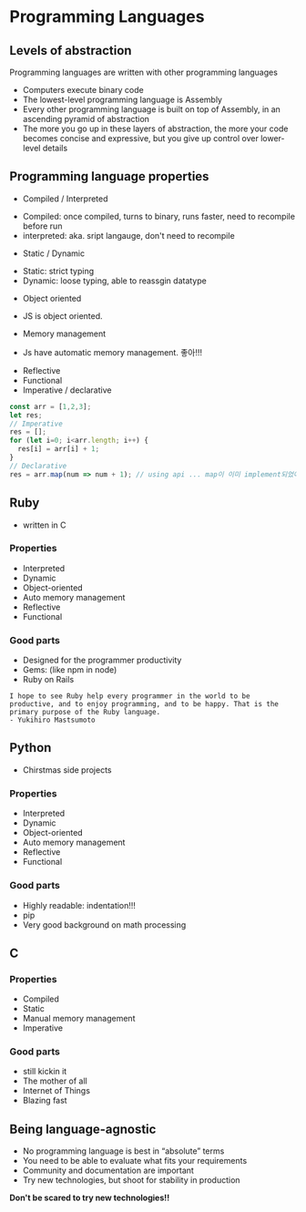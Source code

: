 # Programming Languages

## Levels of abstraction
Programming languages are written with other programming languages
* Computers execute binary code
* The lowest-level programming language is Assembly
* Every other programming language is built on top of Assembly, in an ascending pyramid of abstraction
* The more you go up in these layers of abstraction, the more your code becomes concise and expressive, but you give up control over lower-level details

## Programming language properties
* Compiled / Interpreted
- Compiled: once compiled, turns to binary, runs faster, need to recompile before run
- interpreted: aka. sript langauge, don't need to recompile
* Static / Dynamic
- Static: strict typing
- Dynamic: loose typing, able to reassgin datatype
* Object oriented
- JS is object oriented.
* Memory management
- Js have automatic memory management. 좋아!!!
* Reflective
* Functional
* Imperative / declarative
```javascript
const arr = [1,2,3];
let res;
// Imperative
res = [];
for (let i=0; i<arr.length; i++) {
  res[i] = arr[i] + 1;
}
// Declarative
res = arr.map(num => num + 1); // using api ... map이 이미 implement되었어야 한다는 단점이 있음.
```
## Ruby
- written in C
### Properties
- Interpreted
- Dynamic
- Object-oriented
- Auto memory management
- Reflective
- Functional
### Good parts
- Designed for the programmer productivity
- Gems: (like npm in node)
- Ruby on Rails
```
I hope to see Ruby help every programmer in the world to be productive, and to enjoy programming, and to be happy. That is the primary purpose of the Ruby language.
- Yukihiro Mastsumoto
```
## Python
- Chirstmas side projects
### Properties
- Interpreted
- Dynamic
- Object-oriented
- Auto memory management
- Reflective
- Functional
### Good parts
- Highly readable: indentation!!!
- pip
- Very good background on math processing
## C
### Properties
- Compiled
- Static
- Manual memory management
- Imperative
### Good parts
- still kickin it
- The mother of all
- Internet of Things
- Blazing fast

## Being language-agnostic
* No programming language is best in “absolute” terms
* You need to be able to evaluate what fits your requirements
* Community and documentation are important
* Try new technologies, but shoot for stability in production

<b> Don't be scared to try new technologies!! </b>